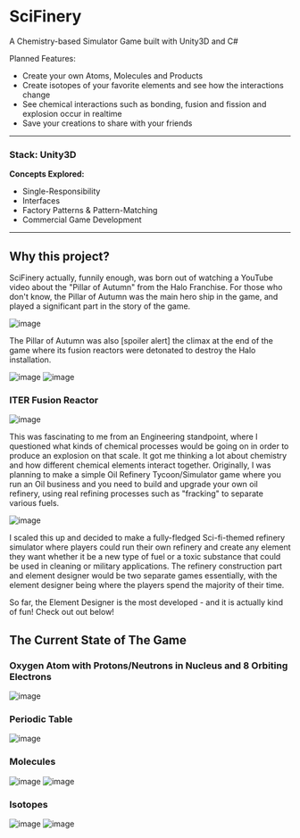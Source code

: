 

# SciFinery
A Chemistry-based Simulator Game built with Unity3D and C#
 
 Planned Features:
 * Create your own Atoms, Molecules and Products
 * Create isotopes of your favorite elements and see how the interactions change
 * See chemical interactions such as bonding, fusion and fission and explosion occur in realtime
 * Save your creations to share with your friends

---

### Stack: Unity3D

**Concepts Explored:**
- Single-Responsibility
- Interfaces
- Factory Patterns & Pattern-Matching
- Commercial Game Development

---

## Why this project?

SciFinery actually, funnily enough, was born out of watching a YouTube video about the "Pillar of Autumn" from the Halo Franchise. For those who don't know, the Pillar of Autumn was the main hero ship in the game, and played a significant part in the story of the game. 

![image](https://github.com/nad0tornado/Game_Unity_SciFinery/assets/67047470/e9b48595-26e9-47be-ac12-8072d50e627b)

The Pillar of Autumn was also [spoiler alert] the climax at the end of the game where its fusion reactors were detonated to destroy the Halo installation. 

![image](https://github.com/nad0tornado/Game_Unity_SciFinery/assets/67047470/1372009c-11c4-4c08-89b4-96ec688a9c2d)
![image](https://github.com/nad0tornado/Game_Unity_SciFinery/assets/67047470/5ef5b8bf-0c24-434d-b27d-167b3fb50e6e)

### ITER Fusion Reactor
![image](https://github.com/nad0tornado/Game_Unity_SciFinery/assets/67047470/c8f680a6-0e63-47c5-99e0-ba0c57299a91)

This was fascinating to me from an Engineering standpoint, where I questioned what kinds of chemical processes would be going on in order to produce an explosion on that scale. It got me thinking a lot about chemistry and how different chemical elements interact together. Originally, I was planning to make a simple Oil Refinery Tycoon/Simulator game where you run an Oil business and you need to build and upgrade your own oil refinery, using real refining processes such as "fracking" to separate various fuels.

![image](https://github.com/nad0tornado/Game_Unity_SciFinery/assets/67047470/d6c53933-221d-41ab-945b-5e3a8a539c70)

I scaled this up and decided to make a fully-fledged Sci-fi-themed refinery simulator where players could run their own refinery and create any element they want whether it be a new type of fuel or a toxic substance that could be used in cleaning or military applications. The refinery construction part and element designer would be two separate games essentially, with the element designer being where the players spend the majority of their time.

So far, the Element Designer is the most developed - and it is actually kind of fun! Check out out below!

## The Current State of The Game

### Oxygen Atom with Protons/Neutrons in Nucleus and 8 Orbiting Electrons
![image](https://github.com/nad0tornado/Game_Unity_SciFinery/assets/67047470/5fec0495-1b49-4bd6-a663-ddbba7e3d377)

### Periodic Table
![image](https://github.com/nad0tornado/Game_Unity_SciFinery/assets/67047470/11ea6ac4-9695-4699-a077-15b9a55bc264)

### Molecules
![image](https://github.com/nad0tornado/Game_Unity_SciFinery/assets/67047470/afc322ea-6fc5-4314-afb3-3fde8fff3872)
![image](https://github.com/nad0tornado/Game_Unity_SciFinery/assets/67047470/dfe31442-e47c-45fc-97ba-f4b21c48947c)

### Isotopes
![image](https://github.com/nad0tornado/Game_Unity_SciFinery/assets/67047470/7f4b6364-c1b9-42c4-bea0-a72752d716e3)
![image](https://github.com/nad0tornado/Game_Unity_SciFinery/assets/67047470/b9280e98-b986-4977-abde-eb668e3bb611)



